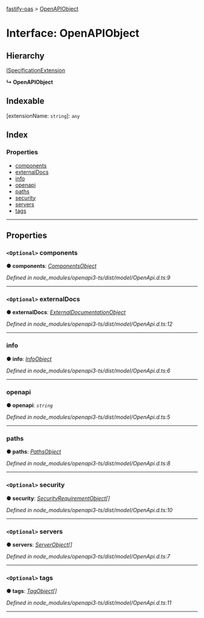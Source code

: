 [fastify-oas](../README.md) > [OpenAPIObject](../interfaces/openapiobject.md)

# Interface: OpenAPIObject

## Hierarchy

 [ISpecificationExtension](ispecificationextension.md)

**↳ OpenAPIObject**

## Indexable

\[extensionName: `string`\]:&nbsp;`any`
## Index

### Properties

* [components](openapiobject.md#components)
* [externalDocs](openapiobject.md#externaldocs)
* [info](openapiobject.md#info)
* [openapi](openapiobject.md#openapi)
* [paths](openapiobject.md#paths)
* [security](openapiobject.md#security)
* [servers](openapiobject.md#servers)
* [tags](openapiobject.md#tags)

---

## Properties

<a id="components"></a>

### `<Optional>` components

**● components**: *[ComponentsObject](componentsobject.md)*

*Defined in node_modules/openapi3-ts/dist/model/OpenApi.d.ts:9*

___
<a id="externaldocs"></a>

### `<Optional>` externalDocs

**● externalDocs**: *[ExternalDocumentationObject](externaldocumentationobject.md)*

*Defined in node_modules/openapi3-ts/dist/model/OpenApi.d.ts:12*

___
<a id="info"></a>

###  info

**● info**: *[InfoObject](infoobject.md)*

*Defined in node_modules/openapi3-ts/dist/model/OpenApi.d.ts:6*

___
<a id="openapi"></a>

###  openapi

**● openapi**: *`string`*

*Defined in node_modules/openapi3-ts/dist/model/OpenApi.d.ts:5*

___
<a id="paths"></a>

###  paths

**● paths**: *[PathsObject](pathsobject.md)*

*Defined in node_modules/openapi3-ts/dist/model/OpenApi.d.ts:8*

___
<a id="security"></a>

### `<Optional>` security

**● security**: *[SecurityRequirementObject](securityrequirementobject.md)[]*

*Defined in node_modules/openapi3-ts/dist/model/OpenApi.d.ts:10*

___
<a id="servers"></a>

### `<Optional>` servers

**● servers**: *[ServerObject](serverobject.md)[]*

*Defined in node_modules/openapi3-ts/dist/model/OpenApi.d.ts:7*

___
<a id="tags"></a>

### `<Optional>` tags

**● tags**: *[TagObject](tagobject.md)[]*

*Defined in node_modules/openapi3-ts/dist/model/OpenApi.d.ts:11*

___

